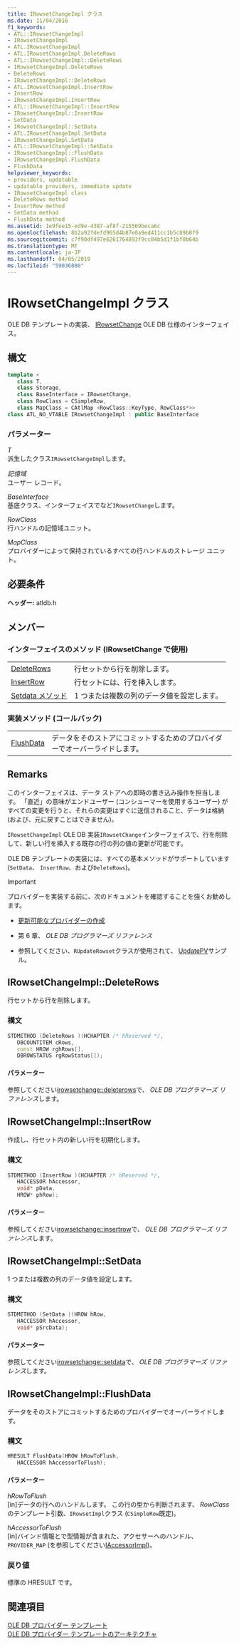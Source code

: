 ```yaml
---
title: IRowsetChangeImpl クラス
ms.date: 11/04/2016
f1_keywords:
- ATL::IRowsetChangeImpl
- IRowsetChangeImpl
- ATL.IRowsetChangeImpl
- ATL.IRowsetChangeImpl.DeleteRows
- ATL::IRowsetChangeImpl::DeleteRows
- IRowsetChangeImpl.DeleteRows
- DeleteRows
- IRowsetChangeImpl::DeleteRows
- ATL.IRowsetChangeImpl.InsertRow
- InsertRow
- IRowsetChangeImpl.InsertRow
- ATL::IRowsetChangeImpl::InsertRow
- IRowsetChangeImpl::InsertRow
- SetData
- IRowsetChangeImpl::SetData
- ATL.IRowsetChangeImpl.SetData
- IRowsetChangeImpl.SetData
- ATL::IRowsetChangeImpl::SetData
- IRowsetChangeImpl::FlushData
- IRowsetChangeImpl.FlushData
- FlushData
helpviewer_keywords:
- providers, updatable
- updatable providers, immediate update
- IRowsetChangeImpl class
- DeleteRows method
- InsertRow method
- SetData method
- FlushData method
ms.assetid: 1e9fee15-ed9e-4387-af8f-215569beca6c
ms.openlocfilehash: 8b2a92fdefd965d4b87e0a9ed411cc1b5c89b8f9
ms.sourcegitcommit: c7f90df497e6261764893f9cc04b5d1f1bf0b64b
ms.translationtype: MT
ms.contentlocale: ja-JP
ms.lasthandoff: 04/05/2019
ms.locfileid: "59036800"
---
```

# <a name="irowsetchangeimpl-class"></a>IRowsetChangeImpl クラス

OLE DB テンプレートの実装、 [IRowsetChange](/previous-versions/windows/desktop/ms715790(v=vs.85)) OLE DB 仕様のインターフェイス。

## <a name="syntax"></a>構文

```cpp
template <
   class T,
   class Storage,
   class BaseInterface = IRowsetChange,
   class RowClass = CSimpleRow,
   class MapClass = CAtlMap <RowClass::KeyType, RowClass*>>
class ATL_NO_VTABLE IRowsetChangeImpl : public BaseInterface
```

### <a name="parameters"></a>パラメーター

*T*<br/>
派生したクラス`IRowsetChangeImpl`します。

*記憶域*<br/>
ユーザー レコード。

*BaseInterface*<br/>
基底クラス、インターフェイスでなど`IRowsetChange`します。

*RowClass*<br/>
行ハンドルの記憶域ユニット。

*MapClass*<br/>
プロバイダーによって保持されているすべての行ハンドルのストレージ ユニット。

## <a name="requirements"></a>必要条件

**ヘッダー:** atldb.h

## <a name="members"></a>メンバー

### <a name="interface-methods-used-with-irowsetchange"></a>インターフェイスのメソッド (IRowsetChange で使用)

|||
|-|-|
|[DeleteRows](#deleterows)|行セットから行を削除します。|
|[InsertRow](#insertrow)|行セットには、行を挿入します。|
|[Setdata メソッド](#setdata)|1 つまたは複数の列のデータ値を設定します。|

### <a name="implementation-method-callback"></a>実装メソッド (コールバック)

|||
|-|-|
|[FlushData](#flushdata)|データをそのストアにコミットするためのプロバイダーでオーバーライドします。|

## <a name="remarks"></a>Remarks

このインターフェイスは、データ ストアへの即時の書き込み操作を担当します。 「直近」の意味がエンドユーザー (コンシューマーを使用するユーザー) がすべての変更を行うと、それらの変更はすぐに送信されること、データは格納 (および、元に戻すことはできません)。

`IRowsetChangeImpl` OLE DB 実装`IRowsetChange`インターフェイスで、行を削除して、新しい行を挿入する既存の行の列の値の更新が可能です。

OLE DB テンプレートの実装には、すべての基本メソッドがサポートしています (`SetData`、 `InsertRow`、および`DeleteRows`)。

> [!IMPORTANT]
>  プロバイダーを実装する前に、次のドキュメントを確認することを強くお勧めします。

- [更新可能なプロバイダーの作成](../../data/oledb/creating-an-updatable-provider.md)

- 第 6 章、 *OLE DB プログラマーズ リファレンス*

- 参照してください、`RUpdateRowset`クラスが使用されて、 [UpdatePV](https://github.com/Microsoft/VCSamples/tree/master/VC2010Samples/ATL/OLEDB/Provider/UPDATEPV)サンプル。

## <a name="deleterows"></a> IRowsetChangeImpl::DeleteRows

行セットから行を削除します。

### <a name="syntax"></a>構文

```cpp
STDMETHOD (DeleteRows )(HCHAPTER /* hReserved */,
   DBCOUNTITEM cRows,
   const HROW rghRows[],
   DBROWSTATUS rgRowStatus[]);
```

#### <a name="parameters"></a>パラメーター

参照してください[irowsetchange::deleterows](/previous-versions/windows/desktop/ms724362(v=vs.85))で、 *OLE DB プログラマーズ リファレンス*します。

## <a name="insertrow"></a> IRowsetChangeImpl::InsertRow

作成し、行セット内の新しい行を初期化します。

### <a name="syntax"></a>構文

```cpp
STDMETHOD (InsertRow )(HCHAPTER /* hReserved */,
   HACCESSOR hAccessor,
   void* pData,
   HROW* phRow);
```

#### <a name="parameters"></a>パラメーター

参照してください[irowsetchange::insertrow](/previous-versions/windows/desktop/ms716921(v=vs.85))で、 *OLE DB プログラマーズ リファレンス*します。

## <a name="setdata"></a> IRowsetChangeImpl::SetData

1 つまたは複数の列のデータ値を設定します。

### <a name="syntax"></a>構文

```cpp
STDMETHOD (SetData )(HROW hRow,
   HACCESSOR hAccessor,
   void* pSrcData);
```

#### <a name="parameters"></a>パラメーター

参照してください[irowsetchange::setdata](/previous-versions/windows/desktop/ms721232(v=vs.85))で、 *OLE DB プログラマーズ リファレンス*します。

## <a name="flushdata"></a> IRowsetChangeImpl::FlushData

データをそのストアにコミットするためのプロバイダーでオーバーライドします。

### <a name="syntax"></a>構文

```cpp
HRESULT FlushData(HROW hRowToFlush,
   HACCESSOR hAccessorToFlush);
```

#### <a name="parameters"></a>パラメーター

*hRowToFlush*<br/>
[in]データの行へのハンドルします。 この行の型から判断されます、 *RowClass*のテンプレート引数、`IRowsetImpl`クラス (`CSimpleRow`既定)。

*hAccessorToFlush*<br/>
[in]バインド情報とで型情報が含まれた、アクセサーへのハンドル、 `PROVIDER_MAP` (を参照してください[IAccessorImpl](../../data/oledb/iaccessorimpl-class.md))。

### <a name="return-value"></a>戻り値

標準の HRESULT です。

## <a name="see-also"></a>関連項目

[OLE DB プロバイダー テンプレート](../../data/oledb/ole-db-provider-templates-cpp.md)<br/>
[OLE DB プロバイダー テンプレートのアーキテクチャ](../../data/oledb/ole-db-provider-template-architecture.md)